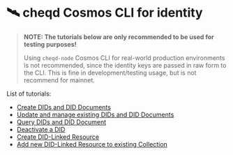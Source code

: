 # 🛰 cheqd Cosmos CLI for identity

> **NOTE: The tutorials below are only recommended to be used for testing purposes!**
>
> Using `cheqd-node` Cosmos CLI for real-world production environments is not recommended, since the identity keys are passed in raw form to the CLI. This is fine in development/testing usage, but is not recommend for mainnet.

List of tutorials:

* [Create DIDs and DID Documents](create-did.md)
* [Update and manage existing DIDs and DID Documents](update-and-manage-did-document.md)
* [Query DIDs and DID Document](query-did-and-did-document.md)
* [Deactivate a DID](deactivate-did.md)
* [Create DID-Linked Resource](create-resource.md)
* [Add new DID-Linked Resource to existing Collection](add-more-resources.md)
  